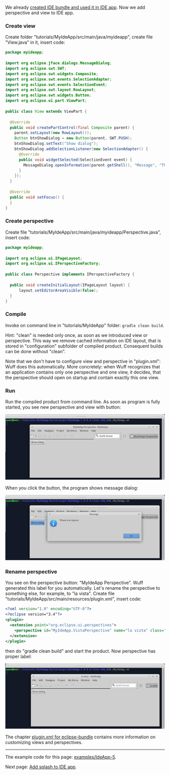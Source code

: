 We already [created IDE bundle and used it in IDE app](Create-IDE-bundle-and-use-it-in-IDE-app). Now we add perspective and view to IDE app.

### Create view

Create folder "tutorials/MyIdeApp/src/main/java/myideapp", create file "View.java" in it, insert code:

```java
package myideapp;

import org.eclipse.jface.dialogs.MessageDialog;
import org.eclipse.swt.SWT;
import org.eclipse.swt.widgets.Composite;
import org.eclipse.swt.events.SelectionAdapter;
import org.eclipse.swt.events.SelectionEvent;
import org.eclipse.swt.layout.RowLayout;
import org.eclipse.swt.widgets.Button;
import org.eclipse.ui.part.ViewPart;

public class View extends ViewPart {

  @Override
  public void createPartControl(final Composite parent) {
    parent.setLayout(new RowLayout());
    Button btnShowDialog = new Button(parent, SWT.PUSH);
    btnShowDialog.setText("Show dialog");
    btnShowDialog.addSelectionListener(new SelectionAdapter() {
      @Override
      public void widgetSelected(SelectionEvent event) {
        MessageDialog.openInformation(parent.getShell(), "Message", "There is no spoon.");
      }
    });
  }

  @Override
  public void setFocus() {
  }
}
```

### Create perspective

Create file "tutorials/MyIdeApp/src/main/java/myideapp/Perspective.java", insert code:

```java
package myideapp;

import org.eclipse.ui.IPageLayout;
import org.eclipse.ui.IPerspectiveFactory;

public class Perspective implements IPerspectiveFactory {

  public void createInitialLayout(IPageLayout layout) {
	  layout.setEditorAreaVisible(false);
  }
}
```

### Compile

Invoke on command line in "tutorials/MyIdeApp" folder: `gradle clean build`.

Hint: "clean" is needed only once, as soon as we introduced view or perspective. This way we remove cached information on IDE layout, that is stored in "configuration" subfolder of compiled product. Consequent builds can be done without "clean".

Note that we don't have to configure view and perspective in "plugin.xml": Wuff does this automatically. More concretely: when Wuff recognizes that an application contains only one perspective and one view, it decides, that the perspective should open on startup and contain exactly this one view.

### Run

Run the compiled product from command line. As soon as program is fully started, you see new perspective and view with button:

![IdeApp-5-run-1](images/IdeApp-5-run-1.png "IdeApp-5-run-1")

When you click the button, the program shows message dialog:

![IdeApp-5-run-2](images/IdeApp-5-run-2.png "IdeApp-5-run-2")

### Rename perspective

You see on the perspective button: "MyIdeApp Perspective". Wuff generated this label for you automatically. Let's rename the perspective to something else, for example, to "la vista". Create file "tutorials/MyIdeApp/src/main/resources/plugin.xml", insert code:

```xml
<?xml version="1.0" encoding="UTF-8"?>
<?eclipse version="3.4"?>
<plugin>
  <extension point="org.eclipse.ui.perspectives">
    <perspective id="MyIdeApp.VistaPerspective" name="la vista" class="myideapp.Perspective"/>
  </extension>
</plugin>
```

then do "gradle clean build" and start the product. Now perspective has proper label:

![IdeApp-5-run-3](images/IdeApp-5-run-3.png "IdeApp-5-run-3")

The chapter [plugin.xml for eclipse-bundle](plugin.xml-for-eclipse-bundle) contains more information on customizing views and perspectives.

---

The example code for this page: [examples/IdeApp-5](../tree/master/examples/IdeApp-5).

Next page: [Add splash to IDE app](Add-splash-to-IDE-app).
